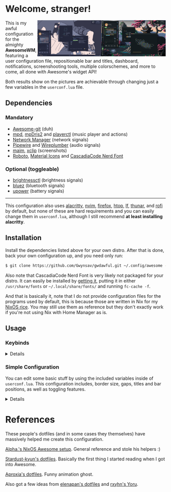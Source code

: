 # Welcome, stranger!

<img align="right" width="40%" src="./laptop_screenshot.png">
<img align="right" width="40%" src="./desktop_screenshot.png">

This is my awful configuration for the almighty **AwesomeWM**, featuring a 
user configuration file, repositionable bar and titles, dashboard,
notifications, screenshooting tools, multiple colorschemes, and more to
come, all done with Awesome's widget API!

Both results show on the pictures are achievable through changing just
a few variables in the `userconf.lua` file.

## Dependencies
### Mandatory
- [Awesome-git](https://github.com/awesomeWM/awesome) (duh)
- [mpd](https://github.com/MusicPlayerDaemon/MPD), 
[mpDris2](https://github.com/eonpatapon/mpDris2) and 
[playerctl](https://github.com/altdesktop/playerctl) (music player and actions)
- [Network Manager](https://github.com/NetworkManager/NetworkManager) (network signals)
- [Pipewire](https://github.com/PipeWire/pipewire) and
[Wireplumber](https://github.com/PipeWire/wireplumber) (audio signals)
- [maim](https://github.com/naelstrof/maim),
[xclip](https://github.com/astrand/xclip) (screenshots)
- [Roboto](https://github.com/googlefonts/roboto),
[Material Icons](https://github.com/google/material-design-icons) and
[CascadiaCode Nerd Font](https://github.com/ryanoasis/nerd-fonts/releases/download/)

### Optional (toggleable)
- [brightnessctl](https://github.com/Hummer12007/brightnessctl) (brightness signals)
- [bluez](https://github.com/bluez/bluez) (bluetooth signals)
- [upower](https://github.com/freedesktop/upower) (battery signals)

----------------------
This configuration also uses [alacritty](https://github.com/alacritty/alacritty),
[nvim](https://github.com/neovim/neovim), 
[firefox](https://www.mozilla.org/en-US/firefox/), 
[htop](https://github.com/htop-dev/htop), 
[lf](https://github.com/gokcehan/lf), 
[thunar](https://github.com/xfce-mirror/thunar), 
and [rofi](https://github.com/davatorium/rofi) 
by default, but none of these are hard requirements and you can 
easily change them in `userconf.lua`, although I still recommend **at 
least installing alacritty**.

## Installation

Install the dependencies listed above for your own distro. After that is
done, back your own configuration up, and you need only run:
```sh
$ git clone https://github.com/Gwynsav/gwdawful.git ~/.config/awesome --recursive
```
Also note that CascadiaCode Nerd Font is very likely not packaged for your
distro. It can easily be installed by [getting it](https://github.com/ryanoasis/nerd-fonts/releases/download/v2.2.2/CascadiaCode.zip), 
putting it in either `/usr/share/fonts` or `~/.local/share/fonts/` and 
running `fc-cache -f`.

And that is basically it, note that I do not provide configuration files 
for the programs used by default, this is because those are written in Nix
for my [NixOS rice](https://github.com/Gwynsav/nix-dots/tree/master/users/gw/config). 
You may still use them as reference but they don't exactly work if you're
not using Nix with Home Manager as is.

## Usage
### Keybinds
<details>

| Keybind                | Description                                                |
| ---------------------- | ---------------------------------------------------------- |
| AwesomeWM              | -                                                          |
| `mod + Control + r`    | Reload AwesomeWM.                                          |
| `mod + w`              | Opens the AwesomeWM menu.                                  |
| `mod + N`              | Switch to Nth tag.                                         |
| `mod + Control + N`    | Show Nth tag on current tag.                               |
| `mod + Shift + N`      | Send focused client to Nth tag.                            |
| `mod + Control + Shift + N` | Show focused client on Nth tag.                       |
| Applications           | -                                                          |
| `mod + Return`         | Opens a terminal.                                          |
| `mod + Shift + Return` | Opens a text editor.                                       |
| `mod + e`              | Opens a TUI file manager.                                  |
| `mod + Shift + e`      | Opens a GUI file manager.                                  |
| `mod + Escape`         | Opens a task manager/top application.                      |
| `mod + p`              | Opens an application launcher.                             |
| Window Management      | -                                                          |
| `mod + q`              | Close focused client.                                      |
| `mod + Mouse1`         | Move client by dragging mouse.                             |
| `mod + Mouse3`         | Resize client by dragging mouse.                           |
| `mod + j`              | Focus next client by index.                                |
| `mod + k`              | Focus previous client by index.                            |
| `mod + Shift + j`      | Switch client with next by index.                          |
| `mod + Shift + k`      | Switch client with previous by index.                      |
| `mod + period`         | Focus next screen by index.                                |
| `mod + comma`          | Focus previous screen by index.                            |
| `mod + m`              | Maximize focused client.                                   |
| `mod + f`              | Fullscreen focused client.                                 |
| `mod + s`              | Float focused client.                                      |
| `mod + Shift + s`      | Make focused client sticky.                                |
| `mod + Tab`            | Switch focused slave client with master.                   |
| Layout Management      | -                                                          |
| `mod + l`              | Grow master client.                                        |
| `mod + h`              | Shrink master client.                                      |
| `mod + equal`          | Increase amount of master clients.                         |
| `mod + minus`          | Decrease amount of master clients.                         |
| `mod + Shift + l`      | Grow tiled client.                                         |
| `mod + Shift + h`      | Shrink tiled client.                                       |
| `mod + Shift + equal`  | Increase amount of slave columns.                          |
| `mod + Shift + minus`  | Decrease amount of slave columns.                          |
| `mod + space`          | Cycle to next layout.                                      |
| `mod + Shift + space`  | Cycle to previous layout.                                  |
| Media Management       | -                                                          |
| `XF86AudioRaiseVolume` | Increase system audio volume.                              |
| `XF86AudioLowerVolume` | Decrease system audio volume.                              |
| `XF86AudioMute`        | Mute system audio.                                         |
| `XF86AudioPlay`        | Play/pause media playback.                                 |
| `XF86AudioNext`        | Skip to next song/video.                                   |
| `XF86AudioPrev`        | Rewind to previous song/video.                             |
| `XF86MonBrightnessUp`  | Increase screen backlight brightness.                      |
| `XF86MonBrightnessDown`| Decrease screen backlight brightness.                      |
| `mod + u`              | Cycle keyboard layouts.                                    |
| `Print`                | Take cursor selection screenshot.                          |
| `mod + Print`          | Take fullscreen screenshot.                                |
| UI                     | -                                                          |
| `mod + b`              | Toggle bar visibility.                                     |
| `mod + d`              | Toggle dashboard visibility.                               |

</details>

### Simple Configuration
You can edit some basic stuff by using the included variables inside of
`userconf.lua`. This configuration includes, border size, gaps, titles and
bar positions, as well as toggling features.

<details>
  
| Variable       | Type      | Description                                            |
| -------------- | --------- | ------------------------------------------------------ |
| Applications   | -         | -                                                      |
| `terminal`     | `string`  | Terminal emulator to use                               |
| `editor`       | `string`  | Text editor to use                                     |
| `browser`      | `string`  | Internet browser to use                                |
| `top`          | `string`  | top application (like htop) to use                     |
| `files_cli`    | `string`  | CLI file explorer to use                               |
| `files_gui`    | `string`  | GUI file explorer to use                               |
| `app_launcher` | `string`  | Application launcher (may deprecate)                   |
| Settings       | -         | -                                                      |
| `modkey`       | `string`  | Mod1 is Alt, Mod4 is Super                             |
| `caps_super`   | `boolean` | Makes CapsLock an additional Super key                 |
| `hover_focus`  | `boolean` | Should windows be focused on hover                     |
| `kb_layout1`   | `string`  | Keyboard layout to use                                 |
| `kb_layout2`   | `string`  | Alternate keyboard layout. Set to same as 1 to disable |
| Features       | -         | -                                                      |
| `battery`      | `boolean` | Enable/disable battery metrics                         |
| `battery_name` | `boolean` | Specify battery name from Upower's interface           |
| `brightness`   | `boolean` | Enable/disable brightness metrics                      |
| `brightness_name` | `boolean` | Specify video adapter name from '/sys/class/backlight' |
| `bluetoothctl` | `boolean` | Enable/disable bluetooth metrics                       |
| UI             | -         | -                                                      |
| `resolution`   | `number`  | Your vertical resolution, eg 1080p                     |
| `aspect_ratio` | `number`  | Your aspect ratio, eg 16/9 or 4/3                      |
| `dpi`          | `number`  | Your dpi, keep at 96 unless you know what you're doing |
| `inner_gaps`   | `number`  | Regular gap size                                       |
| `outer_gaps`   | `number`  | Screen padding size                                    |
| `border_size`  | `number`  | Size of client and widget borders                      |
| `border_rad`   | `number`  | Border rounding, 0 to disable                          |
| `bar_enabled`  | `boolean` | Change default bar state.                              |
| `bar_size`     | `number`  | Change bar thickness (screen %)                        |
| `bar_pos`      | `string`  | May be: left, top, right, bottom                       |
| `bar_gap`      | `boolean` | Apply outer_gaps to bar                                |
| `title_enable` | `boolean` | Enable/disable client titlebars                        |
| `titles_size`  | `number`  | Change titlebar thickness (screen %)                   |
| `titles_pos`   | `string`  | May be: left, top, right, bottom                       |
| `dash_size`    | `number`  | Change dashboard size (screen %)                       |
| `notif_size`   | `number`  | Change notification size (screen %)                    |
| `notif_pos`    | `string`  | May be: top_left, top_right, bottom_left, bottom_right |
| Theming        | -         | -                                                      |
| `clr_palette`  | `string`  | catppuccin, decay, everblush, everforest, tokyonight   |
| `icon_pack`    | `string`  | "default" sets it to Papirus, or GTK icon pack name    |
| `ui_font`      | `string`  | Name of main UI font. Does **NOT** take size.          |
| `ic_font`      | `string`  | Name of text icon font. Does **NOT** take size.        |
| `mn_font`      | `string`  | Name of monospace font. Does **NOT** take size.        |
| `user_avatar`  | `string`  | "default" follows colorscheme, or path                 |
| `user_wall`    | `string`  | "default" follows colorscheme, or path                 |
| `player_bg`    | `string`  | "default" follows colorscheme, or path                 |
| `awm_icon`     | `string`  | "default", "nix", or path                              |
| `scrnshot_dir` | `string`  | Directory to save screenshots to                       |
  
</details>

# References
These people's dotfiles (and in some cases they themselves) have massively
helped me create this configuration.

[Alpha.'s NixOS Awesome setup](https://github.com/AlphaTechnolog/nixdots). 
General reference and stole his helpers :)

[Stardust-kyun's dotfiles](https://github.com/Stardust-kyun/dotfiles). 
Basically the first thing I started reading when I got into Awesome.

[Aproxia's dotfiles](https://github.com/Aproxia-dev/.dotfiles). 
Funny animation ghost.

Also got a few ideas from [elenapan's dotfiles](https://github.com/elenapan/dotfiles) 
and [rxyhn's Yoru](https://github.com/rxyhn/yoru).
